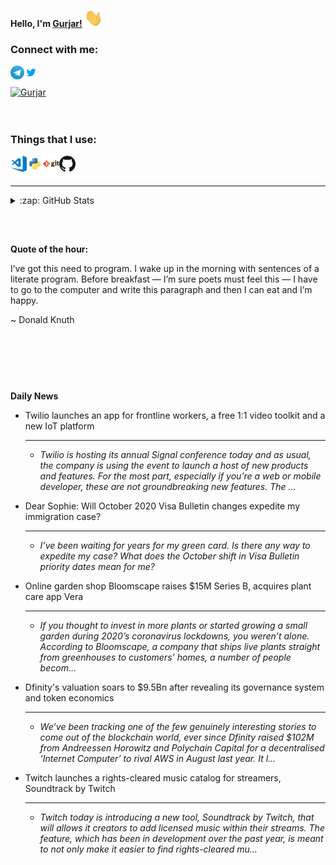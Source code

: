 #### Hello, I'm [Gurjar!](https://GurjarKing.github.io) <img src="https://raw.githubusercontent.com/ABSphreak/ABSphreak/master/gifs/Hi.gif" width="30px"></h2>


### Connect with me:

[<img align="left" alt="Gurjar | Telegram" width="22px" src="https://raw.githubusercontent.com/github/explore/80688e429a7d4ef2fca1e82350fe8e3517d3494d/topics/telegram/telegram.png" />][Telegram]
[<img align="left" alt="Gurjar | Twitter" width="22px" src="https://raw.githubusercontent.com/github/explore/80688e429a7d4ef2fca1e82350fe8e3517d3494d/topics/twitter/twitter.png" />][Twitter]
<br >
<br >
<a href="https://github.com/GurjarKing"><img src="https://komarev.com/ghpvc/?username=GurjarKing" alt="Gurjar" /></a> <br />
<br />
<br />
<!-- <br >

![](https://visitor-badge.glitch.me/badge?page_id=GurjarKing)

<br /> -->

### Things that I use:

[<img align="left" alt="Visual Studio Code" width="26px" src="https://raw.githubusercontent.com/github/explore/80688e429a7d4ef2fca1e82350fe8e3517d3494d/topics/visual-studio-code/visual-studio-code.png" />][VSCode]
[<img align="left" alt="Python" width="26px" src="https://raw.githubusercontent.com/github/explore/80688e429a7d4ef2fca1e82350fe8e3517d3494d/topics/python/python.png" />][Python]
[<img align="left" alt="Git" width="26px" src="https://raw.githubusercontent.com/github/explore/80688e429a7d4ef2fca1e82350fe8e3517d3494d/topics/git/git.png" />][Git]
[<img align="left" alt="GitHub" width="26px" src="https://raw.githubusercontent.com/github/explore/78df643247d429f6cc873026c0622819ad797942/topics/github/github.png" />][Github]

<br />
<br />

---
<details>
  <summary>:zap: GitHub Stats</summary>

<img align="left" alt="Gurjar's Github Stats" src="https://github-readme-stats.vercel.app/api?username=GurjarKing&show_icons=true&hide_border=true&count_private=true&include_all_commit=true&theme=algolia" />

</details>

<!-- ### 🔔 My latest tweet
<a href="https://twitter.com/Gurjar_King43" target="_blank">
	<img src="https://github.com/GurjarKing/GurjarKing/raw/master/tweet.png" width="70%" align="center" alt="Click to view on Twitter" title="My latest tweet, as an image"/>
</a> -->
<br>

<pre>

</pre>

**Quote of the hour:**

I’ve got this need to program. I wake up in the morning with sentences of a literate program. Before breakfast — I’m sure poets must feel this — I have to go to the computer and write this paragraph and then I can eat and I’m happy.

~ Donald Knuth
<pre>

</pre>
<br>
<pre>


</pre>
<strong>Daily News</strong>
  
  - Twilio launches an app for frontline workers, a free 1:1 video toolkit and a new IoT platform
     <hr/>
     
      - *Twilio is hosting its annual Signal conference today and as usual, the company is using the event to launch a host of new products and features. For the most part, especially if you’re a web or mobile developer, these are not groundbreaking new features. The …*
     
  - Dear Sophie: Will October 2020 Visa Bulletin changes expedite my immigration case?
      <hr/>
      
      - *I’ve been waiting for years for my green card. Is there any way to expedite my case? What does the October shift in Visa Bulletin priority dates mean for me?*
      
  - Online garden shop Bloomscape raises $15M Series B, acquires plant care app Vera
      <hr/>
      
      - *If you thought to invest in more plants or started growing a small garden during 2020’s coronavirus lockdowns, you weren’t alone. According to Bloomscape, a company that ships live plants straight from greenhouses to customers’ homes, a number of people becom…*
      
  - Dfinity's valuation soars to $9.5Bn after revealing its governance system and token economics
      <hr/>
      
      - *We’ve been tracking one of the few genuinely interesting stories to come out of the blockchain world, ever since Dfinity raised $102M from Andreessen Horowitz and Polychain Capital for a decentralised ‘Internet Computer’ to rival AWS in August last year. It l…*
       
  - Twitch launches a rights-cleared music catalog for streamers, Soundtrack by Twitch
      <hr/>
       
       - *Twitch today is introducing a new tool, Soundtrack by Twitch, that will allows it creators to add licensed music within their streams. The feature, which has been in development over the past year, is meant to not only make it easier to find rights-cleared mu…*
      

<br />

[VSCode]: https://code.visualstudio.com/
[Python]: https://www.python.org/
[Git]: https://git-scm.com/
[Github]: https://github.com/
[Telegram]: https://t.me/Gurjar_King/
[Twitter]: https://twitter.com/Gurjar_King43/
